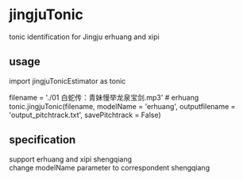 # jingjuTonic
tonic identification for Jingju erhuang and xipi
## usage

import jingjuTonicEstimator as tonic

filename = './01 白蛇传：青妹慢举龙泉宝剑.mp3' # erhuang  
tonic.jingjuTonic(filename, modelName = 'erhuang', outputfilename = 'output_pitchtrack.txt', savePitchtrack = False)

## specification
support erhuang and xipi shengqiang  
change modelName parameter to correspondent shengqiang
